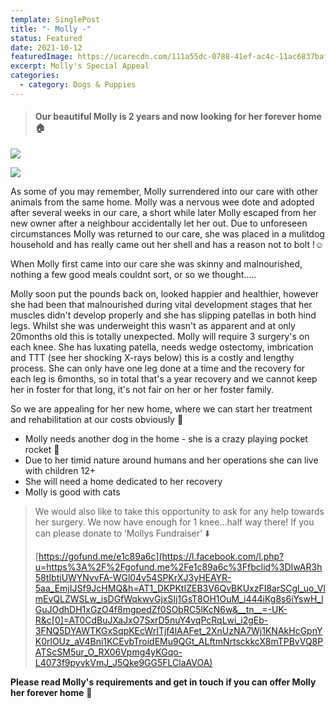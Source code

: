 ```yaml
---
template: SinglePost
title: "- Molly -"
status: Featured
date: 2021-10-12
featuredImage: https://ucarecdn.com/111a55dc-0788-41ef-ac4c-11ac6837bafd/-/crop/770x605/0,75/-/preview/
excerpt: Molly's Special Appeal
categories:
  - category: Dogs & Puppies
---
```

> #### Our beautiful Molly is 2 years and now looking for her forever home 🏠

![](https://ucarecdn.com/1c1976ae-6844-4520-b38d-7ea99ca8675e/)

![](https://ucarecdn.com/b12e454e-cf0a-4178-9274-acf194b90a29/)

As some of you may remember, Molly surrendered into our care with other animals from the same home. Molly was a nervous wee dote and adopted after several weeks in our care, a short while later Molly escaped from her new owner after a neighbour accidentally let her out. Due to unforeseen circumstances Molly was returned to our care, she was placed in a mulitdog household and has really came out her shell and has a reason not to bolt !☺️

When Molly first came into our care she was skinny and malnourished, nothing a few good meals couldnt sort, or so we thought.….

Molly soon put the pounds back on, looked happier and healthier, however she had been that malnourished during vital development stages that her muscles didn't develop properly and she has slipping patellas in both hind legs. Whilst she was underweight this wasn't as apparent and at only 20months old this is totally unexpected. Molly will require 3 surgery's on each knee. She has luxating patella, needs wedge ostectomy, imbrication and TTT (see her shocking X-rays below) this is a costly and lengthy process. She can only have one leg done at a time and the recovery for each leg is 6months, so in total that's a year recovery and we cannot keep her in foster for that long, it's not fair on her or her foster family.

So we are appealing for her new home, where we can start her treatment and rehabilitation at our costs obviously 🐶

* Molly needs another dog in the home - she is a crazy playing pocket rocket 🚀
* Due to her timid nature around humans and her operations she can live with children 12+
* She will need a home dedicated to her recovery
* Molly is good with cats

> We would also like to take this opportunity to ask for any help towards her surgery. We now have enough for 1 knee…half way there! If you can please donate to ‘Mollys Fundraiser’ ⬇️
>
> [https://gofund.me/e1c89a6c](https://l.facebook.com/l.php?u=https%3A%2F%2Fgofund.me%2Fe1c89a6c%3Ffbclid%3DIwAR3h58tIbtiUWYNvvFA-WGl04v54SPKrXJ3yHEAYR-5aa_EmjIJSf9JcHMQ&h=AT1_DKPKtIZEB3V6QvBKUxzFI8arSCgl_uo_VlmEvQLZWSLw_isDGfWqkwvGjxSIj1GsT8OH1OuM_i444iKg8s6iYswH_lGuJOdhDH1xGzO4f8mgpedZf0SObRC5lKcN6w&__tn__=-UK-R&c[0]=AT0CdBuJXaJxO7SxrD5nuY4vqPcRqLwi_i2gEb-3FNQ5DYAWTKGxSqpKEcWrITjf4lAAFet_2XnUzNA7Wj1KNAkHcGpnYK0rlOUz_aV4Bni1KCEvbTroidEMu9QGt_ALftmNrtsckkcX8mTPBvVQ8PATScSM5ur_O_RX06Vpmg4yKGqo-L4073f9pyvkVmJ_J5Qke9GG5FLClaAVOA)

**Please read Molly's requirements and get in touch if you can offer Molly her forever home** 🏡